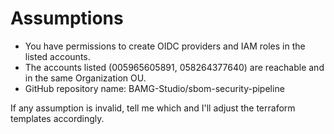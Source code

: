 # Assumptions

- You have permissions to create OIDC providers and IAM roles in the listed accounts.
- The accounts listed (005965605891, 058264377640) are reachable and in the same Organization OU.
- GitHub repository name: BAMG-Studio/sbom-security-pipeline

If any assumption is invalid, tell me which and I'll adjust the terraform templates accordingly.
